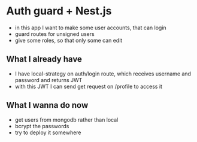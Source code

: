 # Auth guard + Nest.js

- in this app I want to make some user accounts, that can login
- guard routes for unsigned users
- give some roles, so that only some can edit 


## What I already have
- I have local-strategy on auth/login route, which receives username and password and returns JWT
- with this JWT I can send get request on /profile to access it


## What I wanna do now
- get users from mongodb rather than local
- bcrypt the passwords
- try to deploy it somewhere